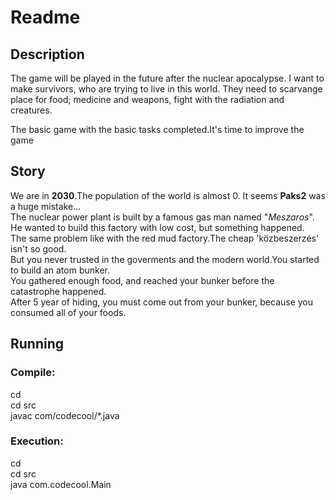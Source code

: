 # Readme

## Description
The game will be played in the future after the nuclear apocalypse. I want to make survivors, who are trying to live in this world. They need to scarvange place for food; medicine and weapons, fight with the radiation and creatures.

The basic game with the basic tasks completed.It's time to improve the game

## Story

We are in **2030**.The population of the world is almost 0. It seems **Paks2** was a huge mistake...<br/>
The nuclear power plant is built by a famous gas man named "*Meszaros*".<br/>
He wanted to build this factory with low cost, but something happened.<br/>
The same problem like with the red mud factory.The cheap 'közbeszerzés' isn't so good.<br/>
But you never trusted in the goverments and the modern world.You started to build an atom bunker.<br/>
You gathered enough food, and reached your bunker before the catastrophe happened.<br/>
After 5 year of hiding, you must come out from your bunker, because you consumed all of your foods.<br/>

## Running

### Compile:

cd <repo> <br/>
cd src <br/>
javac com/codecool/*.java <br/>

### Execution:

cd <repo> <br/>
cd src <br/>
java com.codecool.Main <br/>
